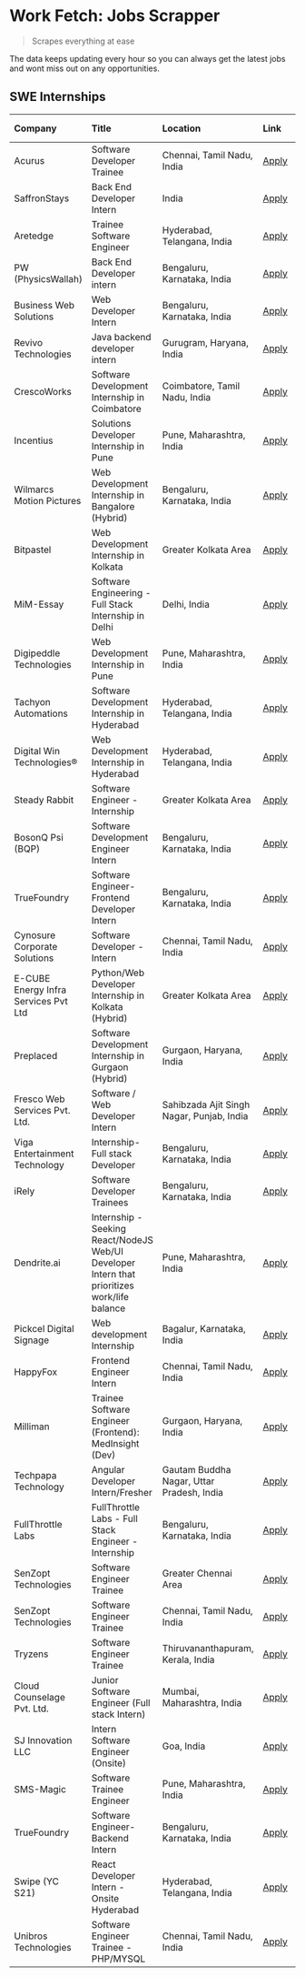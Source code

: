 # Work Fetch: Jobs Scrapper
> Scrapes everything at ease

The data keeps updating every hour so you can always get the latest jobs and wont miss out on any opportunities.

## SWE Internships
<!--START_SECTION:workfetch-->
| Company                              | Title                                                                                        | Location                                  | Link                                                                                                                                                                                                                                                                                                        | Date Posted   |
|:-------------------------------------|:---------------------------------------------------------------------------------------------|:------------------------------------------|:------------------------------------------------------------------------------------------------------------------------------------------------------------------------------------------------------------------------------------------------------------------------------------------------------------|:--------------|
| Acurus                               | Software Developer Trainee                                                                   | Chennai, Tamil Nadu, India                | [Apply](https://in.linkedin.com/jobs/view/software-developer-trainee-at-acurus-3907363844?position=10&pageNum=0&refId=TTNSVy3Dqgn%2BqyMZiDSFTg%3D%3D&trackingId=SmjOAuoZ6F7oXaAeDdBexg%3D%3D&trk=public_jobs_jserp-result_search-card)                                                                      | 2024-04-23    |
| SaffronStays                         | Back End Developer Intern                                                                    | India                                     | [Apply](https://in.linkedin.com/jobs/view/back-end-developer-intern-at-saffronstays-3904615385?position=29&pageNum=0&refId=TTNSVy3Dqgn%2BqyMZiDSFTg%3D%3D&trackingId=yiwJYATxkpbTnZ7bfzkA5w%3D%3D&trk=public_jobs_jserp-result_search-card)                                                                 | 2024-04-23    |
| Aretedge                             | Trainee Software Engineer                                                                    | Hyderabad, Telangana, India               | [Apply](https://in.linkedin.com/jobs/view/trainee-software-engineer-at-aretedge-3908565383?position=35&pageNum=0&refId=TTNSVy3Dqgn%2BqyMZiDSFTg%3D%3D&trackingId=rneCLkb6Q0jcz4x8RKxxJQ%3D%3D&trk=public_jobs_jserp-result_search-card)                                                                     | 2024-04-23    |
| PW (PhysicsWallah)                   | Back End Developer intern                                                                    | Bengaluru, Karnataka, India               | [Apply](https://in.linkedin.com/jobs/view/back-end-developer-intern-at-pw-physicswallah-3907293630?position=33&pageNum=0&refId=TTNSVy3Dqgn%2BqyMZiDSFTg%3D%3D&trackingId=Sp1QpqwGWEFOKfSzqWN79w%3D%3D&trk=public_jobs_jserp-result_search-card)                                                             | 2024-04-22    |
| Business Web Solutions               | Web Developer Intern                                                                         | Bengaluru, Karnataka, India               | [Apply](https://in.linkedin.com/jobs/view/web-developer-intern-at-business-web-solutions-3906717928?position=16&pageNum=0&refId=TTNSVy3Dqgn%2BqyMZiDSFTg%3D%3D&trackingId=vW8OcZbGcU%2F4RIO6p9OVpw%3D%3D&trk=public_jobs_jserp-result_search-card)                                                          | 2024-04-20    |
| Revivo Technologies                  | Java backend developer intern                                                                | Gurugram, Haryana, India                  | [Apply](https://in.linkedin.com/jobs/view/java-backend-developer-intern-at-revivo-technologies-3906034446?position=26&pageNum=0&refId=TTNSVy3Dqgn%2BqyMZiDSFTg%3D%3D&trackingId=kufe8HzeONjlNXgRAHbRCw%3D%3D&trk=public_jobs_jserp-result_search-card)                                                      | 2024-04-19    |
| CrescoWorks                          | Software Development Internship in Coimbatore                                                | Coimbatore, Tamil Nadu, India             | [Apply](https://in.linkedin.com/jobs/view/software-development-internship-in-coimbatore-at-crescoworks-3904327953?position=6&pageNum=0&refId=TTNSVy3Dqgn%2BqyMZiDSFTg%3D%3D&trackingId=1H2KAQUAQKi1Vo7P3XhSNA%3D%3D&trk=public_jobs_jserp-result_search-card)                                               | 2024-04-17    |
| Incentius                            | Solutions Developer Internship in Pune                                                       | Pune, Maharashtra, India                  | [Apply](https://in.linkedin.com/jobs/view/solutions-developer-internship-in-pune-at-incentius-3904329499?position=14&pageNum=0&refId=TTNSVy3Dqgn%2BqyMZiDSFTg%3D%3D&trackingId=2kxb2KnpBaFAhxcD7oQQFg%3D%3D&trk=public_jobs_jserp-result_search-card)                                                       | 2024-04-17    |
| Wilmarcs Motion Pictures             | Web Development Internship in Bangalore (Hybrid)                                             | Bengaluru, Karnataka, India               | [Apply](https://in.linkedin.com/jobs/view/web-development-internship-in-bangalore-hybrid-at-wilmarcs-motion-pictures-3904333111?position=38&pageNum=0&refId=TTNSVy3Dqgn%2BqyMZiDSFTg%3D%3D&trackingId=aarx%2BbKSnHEVGtonfjaYdg%3D%3D&trk=public_jobs_jserp-result_search-card)                              | 2024-04-17    |
| Bitpastel                            | Web Development Internship in Kolkata                                                        | Greater Kolkata Area                      | [Apply](https://in.linkedin.com/jobs/view/web-development-internship-in-kolkata-at-bitpastel-3903194722?position=59&pageNum=0&refId=TTNSVy3Dqgn%2BqyMZiDSFTg%3D%3D&trackingId=Q%2BvB2OkpI23WBKbvTgLvbw%3D%3D&trk=public_jobs_jserp-result_search-card)                                                      | 2024-04-16    |
| MiM-Essay                            | Software Engineering - Full Stack Internship in Delhi                                        | Delhi, India                              | [Apply](https://in.linkedin.com/jobs/view/software-engineering-full-stack-internship-in-delhi-at-mim-essay-3901647332?position=19&pageNum=0&refId=TTNSVy3Dqgn%2BqyMZiDSFTg%3D%3D&trackingId=7XLFbar%2FEXxoKeMj7I0F2A%3D%3D&trk=public_jobs_jserp-result_search-card)                                        | 2024-04-15    |
| Digipeddle Technologies              | Web Development Internship in Pune                                                           | Pune, Maharashtra, India                  | [Apply](https://in.linkedin.com/jobs/view/web-development-internship-in-pune-at-digipeddle-technologies-3898605884?position=41&pageNum=0&refId=TTNSVy3Dqgn%2BqyMZiDSFTg%3D%3D&trackingId=bx4SgKKgYwJe6oCkQxikiw%3D%3D&trk=public_jobs_jserp-result_search-card)                                             | 2024-04-13    |
| Tachyon Automations                  | Software Development Internship in Hyderabad                                                 | Hyderabad, Telangana, India               | [Apply](https://in.linkedin.com/jobs/view/software-development-internship-in-hyderabad-at-tachyon-automations-3896969464?position=24&pageNum=0&refId=TTNSVy3Dqgn%2BqyMZiDSFTg%3D%3D&trackingId=lztw1fMVJUJstUwujCmc3A%3D%3D&trk=public_jobs_jserp-result_search-card)                                       | 2024-04-12    |
| Digital Win Technologies®            | Web Development Internship in Hyderabad                                                      | Hyderabad, Telangana, India               | [Apply](https://in.linkedin.com/jobs/view/web-development-internship-in-hyderabad-at-digital-win-technologies%C2%AE-3893193501?position=51&pageNum=0&refId=TTNSVy3Dqgn%2BqyMZiDSFTg%3D%3D&trackingId=NhUNiAk%2BT8%2Bl9HgFDVKtRA%3D%3D&trk=public_jobs_jserp-result_search-card)                             | 2024-04-10    |
| Steady Rabbit                        | Software Engineer - Internship                                                               | Greater Kolkata Area                      | [Apply](https://in.linkedin.com/jobs/view/software-engineer-internship-at-steady-rabbit-3885171077?position=5&pageNum=0&refId=TTNSVy3Dqgn%2BqyMZiDSFTg%3D%3D&trackingId=JaAtAhbsl3tEd091WLIvDw%3D%3D&trk=public_jobs_jserp-result_search-card)                                                              | 2024-04-08    |
| BosonQ Psi (BQP)                     | Software Development Engineer Intern                                                         | Bengaluru, Karnataka, India               | [Apply](https://in.linkedin.com/jobs/view/software-development-engineer-intern-at-bosonq-psi-bqp-3888328596?position=23&pageNum=0&refId=TTNSVy3Dqgn%2BqyMZiDSFTg%3D%3D&trackingId=POc7YhO7eIXhuiqoXPG2vw%3D%3D&trk=public_jobs_jserp-result_search-card)                                                    | 2024-04-06    |
| TrueFoundry                          | Software Engineer- Frontend Developer Intern                                                 | Bengaluru, Karnataka, India               | [Apply](https://in.linkedin.com/jobs/view/software-engineer-frontend-developer-intern-at-truefoundry-3887320206?position=12&pageNum=0&refId=TTNSVy3Dqgn%2BqyMZiDSFTg%3D%3D&trackingId=M%2FFILioP8aSQz%2FapcGOWYA%3D%3D&trk=public_jobs_jserp-result_search-card)                                            | 2024-04-05    |
| Cynosure Corporate Solutions         | Software Developer -Intern                                                                   | Chennai, Tamil Nadu, India                | [Apply](https://in.linkedin.com/jobs/view/software-developer-intern-at-cynosure-corporate-solutions-3884767755?position=15&pageNum=0&refId=TTNSVy3Dqgn%2BqyMZiDSFTg%3D%3D&trackingId=5AakvlJsfRN7Y7RUFNw%2F4A%3D%3D&trk=public_jobs_jserp-result_search-card)                                               | 2024-04-04    |
| E-CUBE Energy Infra Services Pvt Ltd | Python/Web Developer Internship in Kolkata (Hybrid)                                          | Greater Kolkata Area                      | [Apply](https://in.linkedin.com/jobs/view/python-web-developer-internship-in-kolkata-hybrid-at-e-cube-energy-infra-services-pvt-ltd-3882160442?position=7&pageNum=0&refId=TTNSVy3Dqgn%2BqyMZiDSFTg%3D%3D&trackingId=v5Xxq2q8LShUTw48W92qGw%3D%3D&trk=public_jobs_jserp-result_search-card)                  | 2024-04-02    |
| Preplaced                            | Software Development Internship in Gurgaon (Hybrid)                                          | Gurgaon, Haryana, India                   | [Apply](https://in.linkedin.com/jobs/view/software-development-internship-in-gurgaon-hybrid-at-preplaced-3880567870?position=20&pageNum=0&refId=TTNSVy3Dqgn%2BqyMZiDSFTg%3D%3D&trackingId=HOLwNlk%2Bs19X35dV2kdlsg%3D%3D&trk=public_jobs_jserp-result_search-card)                                          | 2024-04-01    |
| Fresco Web Services Pvt. Ltd.        | Software / Web Developer Intern                                                              | Sahibzada Ajit Singh Nagar, Punjab, India | [Apply](https://in.linkedin.com/jobs/view/software-web-developer-intern-at-fresco-web-services-pvt-ltd-3880552598?position=53&pageNum=0&refId=TTNSVy3Dqgn%2BqyMZiDSFTg%3D%3D&trackingId=qHFlJB2y1TTCaUL8v3DtSQ%3D%3D&trk=public_jobs_jserp-result_search-card)                                              | 2024-04-01    |
| Viga Entertainment Technology        | Internship-Full stack Developer                                                              | Bengaluru, Karnataka, India               | [Apply](https://in.linkedin.com/jobs/view/internship-full-stack-developer-at-viga-entertainment-technology-3870669789?position=22&pageNum=0&refId=TTNSVy3Dqgn%2BqyMZiDSFTg%3D%3D&trackingId=MEsanEvT7hn8SsyyKIDSjA%3D%3D&trk=public_jobs_jserp-result_search-card)                                          | 2024-03-25    |
| iRely                                | Software Developer Trainees                                                                  | Bengaluru, Karnataka, India               | [Apply](https://in.linkedin.com/jobs/view/software-developer-trainees-at-irely-3860566039?position=2&pageNum=0&refId=TTNSVy3Dqgn%2BqyMZiDSFTg%3D%3D&trackingId=9LhqKBPvCGGYb%2FerDTDALw%3D%3D&trk=public_jobs_jserp-result_search-card)                                                                     | 2024-03-18    |
| Dendrite.ai                          | Internship - Seeking React/NodeJS Web/UI Developer Intern that prioritizes work/life balance | Pune, Maharashtra, India                  | [Apply](https://in.linkedin.com/jobs/view/internship-seeking-react-nodejs-web-ui-developer-intern-that-prioritizes-work-life-balance-at-dendrite-ai-3853583200?position=32&pageNum=0&refId=TTNSVy3Dqgn%2BqyMZiDSFTg%3D%3D&trackingId=8pDMY9bTTrJQoHNQmgRURw%3D%3D&trk=public_jobs_jserp-result_search-card) | 2024-03-12    |
| Pickcel Digital Signage              | Web development Internship                                                                   | Bagalur, Karnataka, India                 | [Apply](https://in.linkedin.com/jobs/view/web-development-internship-at-pickcel-digital-signage-3849506118?position=52&pageNum=0&refId=TTNSVy3Dqgn%2BqyMZiDSFTg%3D%3D&trackingId=Pkk5esD70CJRN2ApQiyEkw%3D%3D&trk=public_jobs_jserp-result_search-card)                                                     | 2024-03-08    |
| HappyFox                             | Frontend Engineer Intern                                                                     | Chennai, Tamil Nadu, India                | [Apply](https://in.linkedin.com/jobs/view/frontend-engineer-intern-at-happyfox-3848357951?position=49&pageNum=0&refId=TTNSVy3Dqgn%2BqyMZiDSFTg%3D%3D&trackingId=5FQZRHe1X2pizUY1uW06IQ%3D%3D&trk=public_jobs_jserp-result_search-card)                                                                      | 2024-03-07    |
| Milliman                             | Trainee Software Engineer (Frontend): MedInsight (Dev)                                       | Gurgaon, Haryana, India                   | [Apply](https://in.linkedin.com/jobs/view/trainee-software-engineer-frontend-medinsight-dev-at-milliman-3792874280?position=9&pageNum=0&refId=TTNSVy3Dqgn%2BqyMZiDSFTg%3D%3D&trackingId=nTLpEycJweyGxrn8SSFYug%3D%3D&trk=public_jobs_jserp-result_search-card)                                              | 2024-03-01    |
| Techpapa Technology                  | Angular Developer Intern/Fresher                                                             | Gautam Buddha Nagar, Uttar Pradesh, India | [Apply](https://in.linkedin.com/jobs/view/angular-developer-intern-fresher-at-techpapa-technology-3834305862?position=57&pageNum=0&refId=TTNSVy3Dqgn%2BqyMZiDSFTg%3D%3D&trackingId=66%2FoZxix8cMdaZ43SZfYsQ%3D%3D&trk=public_jobs_jserp-result_search-card)                                                 | 2024-02-20    |
| FullThrottle Labs                    | FullThrottle Labs - Full Stack Engineer - Internship                                         | Bengaluru, Karnataka, India               | [Apply](https://in.linkedin.com/jobs/view/fullthrottle-labs-full-stack-engineer-internship-at-fullthrottle-labs-3829636016?position=56&pageNum=0&refId=TTNSVy3Dqgn%2BqyMZiDSFTg%3D%3D&trackingId=%2FIBY1nNO%2Bd6HIITfxQCSEg%3D%3D&trk=public_jobs_jserp-result_search-card)                                 | 2024-02-17    |
| SenZopt Technologies                 | Software Engineer Trainee                                                                    | Greater Chennai Area                      | [Apply](https://in.linkedin.com/jobs/view/software-engineer-trainee-at-senzopt-technologies-3827688781?position=30&pageNum=0&refId=TTNSVy3Dqgn%2BqyMZiDSFTg%3D%3D&trackingId=itEIDqeMUd9ArXqEeKk8Nw%3D%3D&trk=public_jobs_jserp-result_search-card)                                                         | 2024-02-12    |
| SenZopt Technologies                 | Software Engineer Trainee                                                                    | Chennai, Tamil Nadu, India                | [Apply](https://in.linkedin.com/jobs/view/software-engineer-trainee-at-senzopt-technologies-3827686880?position=48&pageNum=0&refId=TTNSVy3Dqgn%2BqyMZiDSFTg%3D%3D&trackingId=yINWzzZct0nZGLw2BSZCAg%3D%3D&trk=public_jobs_jserp-result_search-card)                                                         | 2024-02-12    |
| Tryzens                              | Software Engineer Trainee                                                                    | Thiruvananthapuram, Kerala, India         | [Apply](https://in.linkedin.com/jobs/view/software-engineer-trainee-at-tryzens-3809363491?position=31&pageNum=0&refId=TTNSVy3Dqgn%2BqyMZiDSFTg%3D%3D&trackingId=0j9SSYRAwmoN5WxJj7kYIQ%3D%3D&trk=public_jobs_jserp-result_search-card)                                                                      | 2024-01-18    |
| Cloud Counselage Pvt. Ltd.           | Junior Software Engineer (Full stack Intern)                                                 | Mumbai, Maharashtra, India                | [Apply](https://in.linkedin.com/jobs/view/junior-software-engineer-full-stack-intern-at-cloud-counselage-pvt-ltd-3803132814?position=25&pageNum=0&refId=TTNSVy3Dqgn%2BqyMZiDSFTg%3D%3D&trackingId=2dI6eyv0NChC1QkB%2F7YEXQ%3D%3D&trk=public_jobs_jserp-result_search-card)                                  | 2024-01-11    |
| SJ Innovation LLC                    | Intern Software Engineer (Onsite)                                                            | Goa, India                                | [Apply](https://in.linkedin.com/jobs/view/intern-software-engineer-onsite-at-sj-innovation-llc-3799959011?position=43&pageNum=0&refId=TTNSVy3Dqgn%2BqyMZiDSFTg%3D%3D&trackingId=FqNLlSa7I1EwL8GqgTXrQA%3D%3D&trk=public_jobs_jserp-result_search-card)                                                      | 2024-01-11    |
| SMS-Magic                            | Software Trainee Engineer                                                                    | Pune, Maharashtra, India                  | [Apply](https://in.linkedin.com/jobs/view/software-trainee-engineer-at-sms-magic-3761409781?position=27&pageNum=0&refId=TTNSVy3Dqgn%2BqyMZiDSFTg%3D%3D&trackingId=8v%2Fuef%2Bj7NK2tNiewyIJ7Q%3D%3D&trk=public_jobs_jserp-result_search-card)                                                                | 2023-11-16    |
| TrueFoundry                          | Software Engineer-Backend Intern                                                             | Bengaluru, Karnataka, India               | [Apply](https://in.linkedin.com/jobs/view/software-engineer-backend-intern-at-truefoundry-3779508170?position=28&pageNum=0&refId=TTNSVy3Dqgn%2BqyMZiDSFTg%3D%3D&trackingId=bVicOkBCsLfVn%2BCgX5Ho5w%3D%3D&trk=public_jobs_jserp-result_search-card)                                                         | 2023-11-10    |
| Swipe (YC S21)                       | React Developer Intern - Onsite Hyderabad                                                    | Hyderabad, Telangana, India               | [Apply](https://in.linkedin.com/jobs/view/react-developer-intern-onsite-hyderabad-at-swipe-yc-s21-3737600089?position=39&pageNum=0&refId=TTNSVy3Dqgn%2BqyMZiDSFTg%3D%3D&trackingId=6NBTg1D%2BKn8IZbIzJ9sF7w%3D%3D&trk=public_jobs_jserp-result_search-card)                                                 | 2023-10-13    |
| Unibros Technologies                 | Software Engineer Trainee - PHP/MYSQL                                                        | Chennai, Tamil Nadu, India                | [Apply](https://in.linkedin.com/jobs/view/software-engineer-trainee-php-mysql-at-unibros-technologies-3656599241?position=34&pageNum=0&refId=TTNSVy3Dqgn%2BqyMZiDSFTg%3D%3D&trackingId=WALfl%2BaFnTa%2Fn%2FNgvPwRXQ%3D%3D&trk=public_jobs_jserp-result_search-card)                                         | 2023-06-12    |
<!--END_SECTION:workfetch-->
